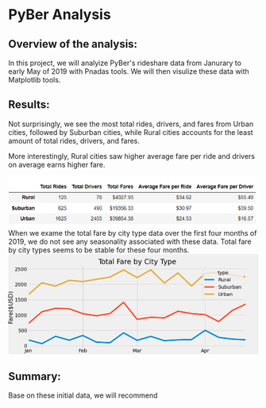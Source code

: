# PyBer Analysis

## Overview of the analysis:<br>

In this project, we will analyize PyBer's rideshare data from Janurary to early May of 2019 with Pnadas tools.  We will then visulize these data with Matplotlib tools.<br/>

## Results:<br>

Not surprisingly, we see the most total rides, drivers, and fares from Urban cities, followed by Suburban cities, while Rural cities accounts for the least amount of total rides, drivers, and fares. <br>


More interestingly, Rural cities saw higher average fare per ride and drivers on average earns higher fare. <br>

<img src="Resources/PyBer_summary_table.PNG">
<br>
When we exame the total fare by city type data over the first four months of 2019, we do not see any seasonality associated with these data.  Total fare by city types seems to be stable for these four months.<br>

<img src = "Resources/PyBer_fare_summary.png">


## Summary: <br>
Base on these initial data, we will recommend 